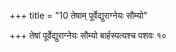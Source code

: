 +++
title = "10 तेषाम् पूर्वेद्युराग्नेयः सौम्यो"

+++
तेषां पूर्वेद्युराग्नेयः सौम्यो बार्हस्पत्यश्च पशवः १०